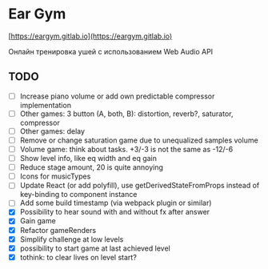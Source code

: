 # Ear Gym

[https://eargym.gitlab.io](https://eargym.gitlab.io)

Онлайн тренировка ушей с использованием Web Audio API

## TODO
- [ ] Increase piano volume or add own predictable compressor implementation
- [ ] Other games: 3 button (A, both, B): distortion, reverb?, saturator, compressor
- [ ] Other games: delay
- [ ] Remove or change saturation game due to unequalized samples volume
- [ ] Volume game: think about tasks. +3/-3 is not the same as -12/-6
- [ ] Show level info, like eq width and eq gain
- [ ] Reduce stage amount, 20 is quite annoying
- [ ] Icons for musicTypes
- [ ] Update React (or add polyfill), use getDerivedStateFromProps instead of key-binding to component instance
- [ ] Add some build timestamp (via webpack plugin or similar)
- [x] Possibility to hear sound with and without fx after answer
- [x] Gain game
- [x] Refactor gameRenders
- [x] Simplify challenge at low levels
- [x] possibility to start game at last achieved level
- [x] tothink: to clear lives on level start?
